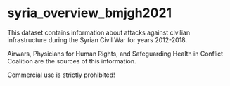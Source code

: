 # syria_overview_bmjgh2021

This dataset contains information about attacks against civilian infrastructure during the Syrian Civil War for years 2012-2018. 

Airwars, Physicians for Human Rights, and Safeguarding Health in Conflict Coalition are the sources of this information. 

Commercial use is strictly prohibited!
